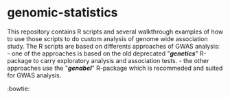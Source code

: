 genomic-statistics
==================
This repository contains R scripts and several walkthrough examples of how to use those scripts to do custom analysis of genome wide association study.
The R scripts are based on differents approaches of GWAS analysis: - one of the approaches is based on the old deprecated "*__genetics__*" R-package 
to carry exploratory analysis and association tests. - the other approaches use the "*__genabel__*" R-package which is recommeded and suited for GWAS analysis.

:bowtie:
